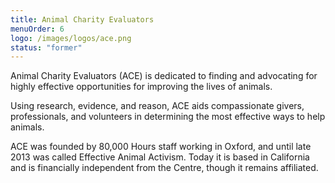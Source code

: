 ```yaml
---
title: Animal Charity Evaluators
menuOrder: 6
logo: /images/logos/ace.png
status: "former"
---
```

Animal Charity Evaluators (ACE) is dedicated to finding and advocating for highly effective opportunities for improving the lives of animals.

Using research, evidence, and reason, ACE aids compassionate givers, professionals, and volunteers in determining the most effective ways to help animals. 

ACE was founded by 80,000 Hours staff working in Oxford, and until late 2013 was called Effective Animal Activism. Today it is based in California and is financially independent from the Centre, though it remains affiliated.